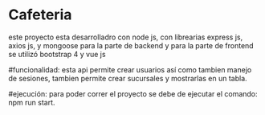 # Cafeteria
este proyecto esta desarrolladro con node js, con librearias express js, axios js, y mongoose para la parte de backend y para la parte de frontend se utilizó bootstrap 4 y vue js

#funcionalidad:
esta api permite crear usuarios así como tambien manejo de sesiones, tambien permite crear sucursales y mostrarlas en un tabla.


#ejecución:
para poder correr el proyecto se debe de ejecutar el comando: npm run start.

